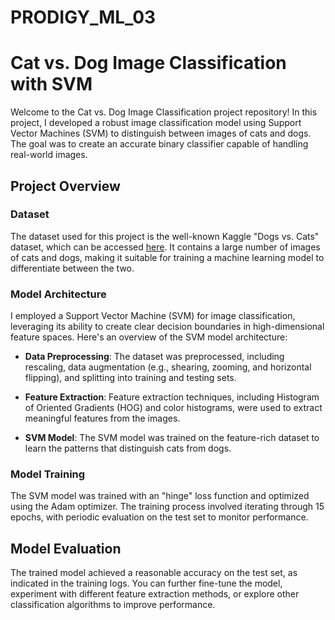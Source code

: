 # PRODIGY_ML_03
# Cat vs. Dog Image Classification with SVM

Welcome to the Cat vs. Dog Image Classification project repository! In this project, I developed a robust image classification model using Support Vector Machines (SVM) to distinguish between images of cats and dogs. The goal was to create an accurate binary classifier capable of handling real-world images.

## Project Overview

### Dataset
The dataset used for this project is the well-known Kaggle "Dogs vs. Cats" dataset, which can be accessed [here](https://www.kaggle.com/c/dogs-vs-cats/data). It contains a large number of images of cats and dogs, making it suitable for training a machine learning model to differentiate between the two.

### Model Architecture
I employed a Support Vector Machine (SVM) for image classification, leveraging its ability to create clear decision boundaries in high-dimensional feature spaces. Here's an overview of the SVM model architecture:

- **Data Preprocessing**: The dataset was preprocessed, including rescaling, data augmentation (e.g., shearing, zooming, and horizontal flipping), and splitting into training and testing sets.

- **Feature Extraction**: Feature extraction techniques, including Histogram of Oriented Gradients (HOG) and color histograms, were used to extract meaningful features from the images.

- **SVM Model**: The SVM model was trained on the feature-rich dataset to learn the patterns that distinguish cats from dogs.

### Model Training
The SVM model was trained with an "hinge" loss function and optimized using the Adam optimizer. The training process involved iterating through 15 epochs, with periodic evaluation on the test set to monitor performance.

## Model Evaluation

The trained model achieved a reasonable accuracy on the test set, as indicated in the training logs. You can further fine-tune the model, experiment with different feature extraction methods, or explore other classification algorithms to improve performance.
